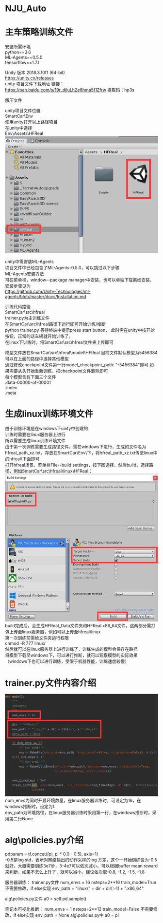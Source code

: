 # NJU_Auto
# 主车策略训练文件  
安装所需环境  
python==3.6  
ML-Agents==0.5.0  
tensorflow==1.7.1

Unity 版本 2018.3.10f1 (64-bit)  
https://unity.cn/releases  
unity 项目文件下载地址
链接：https://pan.baidu.com/s/19r_djIuLh2e6hma5f1Zfrw 
提取码：hp3s 


解压文件 

unity项目文件位置  
SmartCar\Env  
使用unity打开以上路径项目  
在unity中选择  
Env\Assets\HFReal  
![image](https://github.com/buaazeus/NJU_Auto/blob/main/images/1.png)  

unity中需安装ML-Agents  
项目文件中已经包含了ML-Agents-0.5.0，可以跳过以下步骤  
ML-Agents安装方法   
可在菜单栏，window--package manager中安装，也可以单独下载离线安装，安装步骤见为  
https://github.com/Unity-Technologies/ml-agents/blob/master/docs/Installation.md  


训练代码路径  
SmartCar\src\hfreal  
trainer.py为主训练文件  
在SmartCar\src\hfreal路径下运行即可开始训练/推断  
python trainer.py
等待终端中提示press start button， 此时需在unity中按开始按钮，正常的话车辆就开始训练了。  
在linux下训练时，将SmartCar\src\hfreal文件夹上传即可    

模型文件放在SmartCar\src\hfreal\model\HFReal
目前文件默认模型为5456384  
可以在上面的路径中选择其他模型  
通过修改checkpoint文件第一行model_checkpoint_path: "-5456384"即可
如果需要从头开始重新训练，把checkpoint文件删除即可  
每个模型含有下面三个文件  
.data-00000-of-00001  
.index  
.meta  

# 生成linux训练环境文件
由于训练环境是在windows下unity中创建的  
训练时需要在linux服务器上进行  
所以需要生成linux训练环境文件  
由于第一次训练需要生成路径文件，需在windows下进行，生成的文件名为hfreal_path_xz.txt，存放在SmartCar\Env\下，将hfreal_path_xz.txt传至linux中的hfreal\下面即可  
打开hfreal场景，菜单栏File--build settings，按下图选择，然后build，选择路径，例如SmartCar\src\hfreal\linux\HFReal：  
![image](https://github.com/buaazeus/NJU_Auto/blob/main/images/2.png)  
build完成后，会生成HFReal_Data文件夹和HFReal.x86_64文件，这两部分需打包上传至linux服务器，例如可以上传至hfreal/linux  
第一次训练前需给文件夹运行权限  
chmod -R 777 linux/  
然后就可以在linux服务器上进行训练了，训练生成的模型会保存在路径  
将模型下载至windows下，可以进行推断，就可以观察模型的实际效果  
（windows下也可以进行训练，受限于机器性能，训练速度较慢）  

# trainer.py文件内容介绍  
![image](https://github.com/buaazeus/NJU_Auto/blob/main/images/3.png)  
num_envs为同时开启环境数量，在linux服务器训练时，可设定为16，在windows推断时，设定为1.  
env_path为环境路径，在linux服务器训练时采用第一行，在windows推断时，采用第二行None  

# alg\policies.py介绍  
pdparam = tf.concat([pi, pi * 0.0 - 0.5], axis=1)  
-0.5是log std，表示对网络输出的动作采样的log 方差，这个一开始训练设为-0.5就好，大概需要训练3e7步，3-4e7可以依次减小，可以根据buffer mean reward来判断，如果不怎么上升了，就可以减小，建议依次取-0.8, -1.2, -1.5, -1.8  


服务器训练：
trainer.py文件
	num_envs = 16
	nsteps=2**16
	train_model=True  不需要修改，if else实现
	env_path = "linux/" + dir + dir[:-1] + ".x86_64"

alg\policies.py文件
	a0 = self.pd.sample()


笔记本可视化推断：
num_envs = 1
nsteps=2**12
train_model=False   不需要修改，if else实现
env_path = None
alg\policies.py中
a0 = pi
